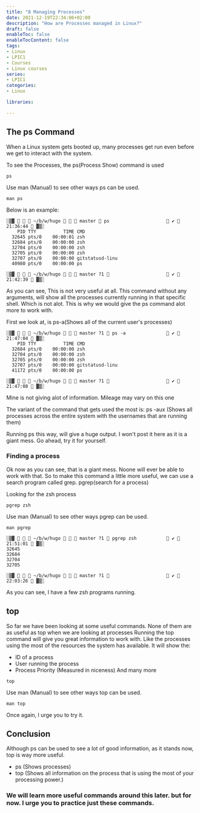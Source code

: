 ```yaml
---
title: "8 Managing Processes"
date: 2021-12-19T22:34:06+02:00
description: "How are Processes managed in Linux?"
draft: false
enableToc: false
enableTocContent: false
tags:
- Linux
- LPIC1
- Courses
- Linux courses
series:
- LPIC1
categories:
- Linux

libraries:

---
```


## The ps Command

When a Linux system gets booted up, many processes get run even before we get to interact with the system.

To see the Processes, the ps(Process Show) command is used

```
ps
```

Use man (Manual) to see other ways ps can be used.

```
man ps
```

Below is an example:

```
░▒▓    ~/b/w/hugo    master  ps                      ✔  21:36:44  ▓▒░
    PID TTY          TIME CMD
  32645 pts/0    00:00:01 zsh
  32684 pts/0    00:00:00 zsh
  32704 pts/0    00:00:00 zsh
  32705 pts/0    00:00:00 zsh
  32707 pts/0    00:00:00 gitstatusd-linu
  40980 pts/0    00:00:00 ps

░▒▓    ~/b/w/hugo    master ?1                       ✔  21:42:39  ▓▒░

```

As you can see, This is not very useful at all. This command without any arguments, will show all the processes currently running in that specific shell. Which is not alot.
This is why we would give the ps command alot more to work with.

First we look at, is ps-a(Shows all of the current user's processes)

```
░▒▓    ~/b/w/hugo    master ?1  ps -a                ✔  21:47:04  ▓▒░
    PID TTY          TIME CMD
  32684 pts/0    00:00:00 zsh
  32704 pts/0    00:00:00 zsh
  32705 pts/0    00:00:00 zsh
  32707 pts/0    00:00:00 gitstatusd-linu
  41172 pts/0    00:00:00 ps

░▒▓    ~/b/w/hugo    master ?1                       ✔  21:47:08  ▓▒░

```

Mine is not giving alot of information. Mileage may vary on this one

The variant of the command that gets used the most is: ps -aux (Shows all processes across the entire system with the usernames that are running them)

Running ps this way, will give a huge output. I won't post it here as it is a giant mess.
Go ahead, try it for yourself.


### Finding a process

Ok now as you can see, that is a giant mess. Noone will ever be able to work with that.
So to make this command a little more useful, we can use a search program called grep.
pgrep(search for a process)


Looking for the zsh process
```
pgrep zsh
```

Use man (Manual) to see other ways pgrep can be used.

```
man pgrep
```

```
░▒▓    ~/b/w/hugo    master ?1  pgrep zsh            ✔  21:51:01  ▓▒░
32645
32684
32704
32705

░▒▓    ~/b/w/hugo    master ?1                       ✔  22:03:26  ▓▒░
```

As you can see, I have a few zsh programs running. 

## top

So far we have been looking at some useful commands.
None of them are as useful as top when we are looking at processes
Running the top command will give you great information to work with. Like the processes using the most of the resources the system has available. It will show the:

* ID of a process
* User running the process
* Process Priority (Measured in niceness)
And many more

```
top
```

Use man (Manual) to see other ways top can be used.

```
man top
```

Once again, I urge you to try it.

## Conclusion

Although ps can be used to see a lot of good information, as it stands now, top is way more useful.
* ps (Shows processes)
* top (Shows all information on the process that is using the most of your processing power.)

### We will learn more useful commands around this later. but for now. I urge you to practice just these commands.